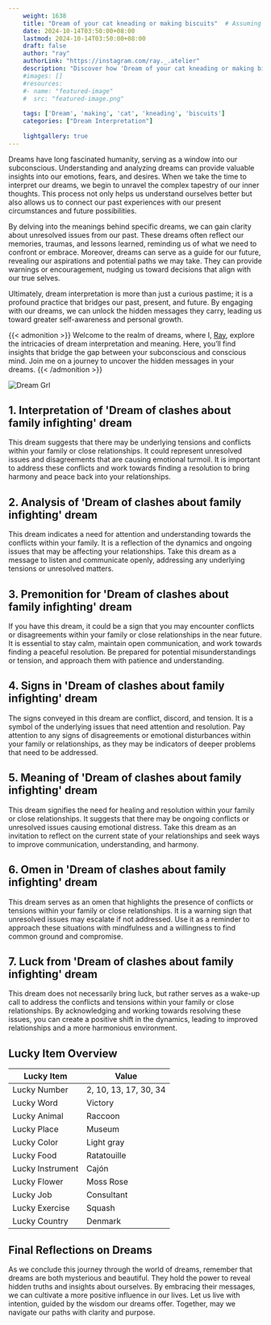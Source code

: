 ```yaml
---
    weight: 1638
    title: "Dream of your cat kneading or making biscuits"  # Assuming 'title' column exists
    date: 2024-10-14T03:50:00+08:00
    lastmod: 2024-10-14T03:50:00+08:00
    draft: false
    author: "ray"
    authorLink: "https://instagram.com/ray._.atelier"
    description: "Discover how 'Dream of your cat kneading or making biscuits' can interpret your future and uncover its significant meanings in your life."
    #images: []
    #resources:
    #- name: "featured-image"
    #  src: "featured-image.png"
    
    tags: ['Dream', 'making', 'cat', 'kneading', 'biscuits']
    categories: ["Dream Interpretation"]
    
    lightgallery: true
---
```

    
Dreams have long fascinated humanity, serving as a window into our subconscious. Understanding and analyzing dreams can provide valuable insights into our emotions, fears, and desires. When we take the time to interpret our dreams, we begin to unravel the complex tapestry of our inner thoughts. This process not only helps us understand ourselves better but also allows us to connect our past experiences with our present circumstances and future possibilities.

By delving into the meanings behind specific dreams, we can gain clarity about unresolved issues from our past. These dreams often reflect our memories, traumas, and lessons learned, reminding us of what we need to confront or embrace. Moreover, dreams can serve as a guide for our future, revealing our aspirations and potential paths we may take. They can provide warnings or encouragement, nudging us toward decisions that align with our true selves.

Ultimately, dream interpretation is more than just a curious pastime; it is a profound practice that bridges our past, present, and future. By engaging with our dreams, we can unlock the hidden messages they carry, leading us toward greater self-awareness and personal growth.

{{< admonition >}}
Welcome to the realm of dreams, where I, [Ray](https://instagram.com/ray._.atelier), explore the intricacies of dream interpretation and meaning. Here, you’ll find insights that bridge the gap between your subconscious and conscious mind. Join me on a journey to uncover the hidden messages in your dreams.
{{< /admonition >}}

![Dream Grl](https://cdn.pixabay.com/photo/2017/11/02/03/35/gothic-2910057_1280.jpg "Dream Grl")

## 1. Interpretation of 'Dream of clashes about family infighting' dream
 This dream suggests that there may be underlying tensions and conflicts within your family or close relationships. It could represent unresolved issues and disagreements that are causing emotional turmoil. It is important to address these conflicts and work towards finding a resolution to bring harmony and peace back into your relationships.

## 2. Analysis of 'Dream of clashes about family infighting' dream
 This dream indicates a need for attention and understanding towards the conflicts within your family. It is a reflection of the dynamics and ongoing issues that may be affecting your relationships. Take this dream as a message to listen and communicate openly, addressing any underlying tensions or unresolved matters.

## 3. Premonition for 'Dream of clashes about family infighting' dream
 If you have this dream, it could be a sign that you may encounter conflicts or disagreements within your family or close relationships in the near future. It is essential to stay calm, maintain open communication, and work towards finding a peaceful resolution. Be prepared for potential misunderstandings or tension, and approach them with patience and understanding.

## 4. Signs in 'Dream of clashes about family infighting' dream
 The signs conveyed in this dream are conflict, discord, and tension. It is a symbol of the underlying issues that need attention and resolution. Pay attention to any signs of disagreements or emotional disturbances within your family or relationships, as they may be indicators of deeper problems that need to be addressed.

## 5. Meaning of 'Dream of clashes about family infighting' dream
 This dream signifies the need for healing and resolution within your family or close relationships. It suggests that there may be ongoing conflicts or unresolved issues causing emotional distress. Take this dream as an invitation to reflect on the current state of your relationships and seek ways to improve communication, understanding, and harmony.

## 6. Omen in 'Dream of clashes about family infighting' dream
 This dream serves as an omen that highlights the presence of conflicts or tensions within your family or close relationships. It is a warning sign that unresolved issues may escalate if not addressed. Use it as a reminder to approach these situations with mindfulness and a willingness to find common ground and compromise.

## 7. Luck from 'Dream of clashes about family infighting' dream
 This dream does not necessarily bring luck, but rather serves as a wake-up call to address the conflicts and tensions within your family or close relationships. By acknowledging and working towards resolving these issues, you can create a positive shift in the dynamics, leading to improved relationships and a more harmonious environment.

## Lucky Item Overview
| Lucky Item          | Value              |
|---------------|--------------------|
| Lucky Number        | 2, 10, 13, 17, 30, 34  |
| Lucky Word          | Victory |
| Lucky Animal        | Raccoon |
| Lucky Place         | Museum     |
| Lucky Color         | Light gray     |
| Lucky Food          | Ratatouille      |
| Lucky Instrument    | Cajón |
| Lucky Flower        | Moss Rose    |
| Lucky Job           | Consultant       |
| Lucky Exercise      | Squash  |
| Lucky Country       | Denmark    |


##  Final Reflections on Dreams

As we conclude this journey through the world of dreams, remember that dreams are both mysterious and beautiful. They hold the power to reveal hidden truths and insights about ourselves. By embracing their messages, we can cultivate a more positive influence in our lives. Let us live with intention, guided by the wisdom our dreams offer. Together, may we navigate our paths with clarity and purpose.
